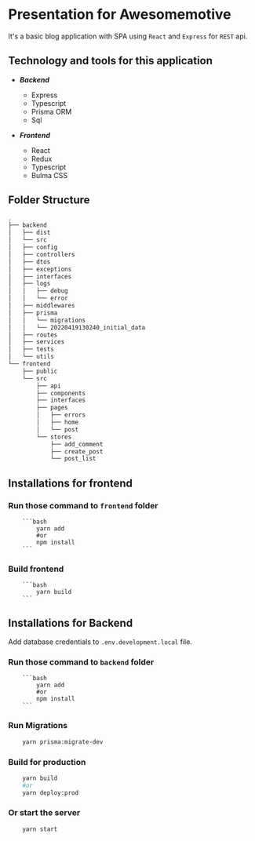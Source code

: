# Presentation for Awesomemotive

It's a basic blog application with SPA using `React` and `Express` for `REST` api.

## Technology and tools for this application

- **_Backend_**
  - Express
  - Typescript
  - Prisma ORM
  - Sql
- **_Frontend_**

  - React
  - Redux
  - Typescript
  - Bulma CSS

## Folder Structure

```bash
.
├── backend
│   ├── dist
│   └── src
│   ├── config
│   ├── controllers
│   ├── dtos
│   ├── exceptions
│   ├── interfaces
│   ├── logs
│   │   ├── debug
│   │   └── error
│   ├── middlewares
│   ├── prisma
│   │   └── migrations
│   │   └── 20220419130240_initial_data
│   ├── routes
│   ├── services
│   ├── tests
│   └── utils
└── frontend
    ├── public
    └── src
        ├── api
        ├── components
        ├── interfaces
        ├── pages
        │   ├── errors
        │   ├── home
        │   └── post
        └── stores
            ├── add_comment
            ├── create_post
            └── post_list
```

## Installations for frontend

### Run those command to `frontend` folder

        ```bash
            yarn add
            #or
            npm install
        ```

### Build frontend

        ```bash
            yarn build
        ```

## Installations for Backend

Add database credentials to `.env.development.local` file.

### Run those command to `backend` folder

        ```bash
            yarn add
            #or
            npm install
        ```

### Run Migrations

```bash
    yarn prisma:migrate-dev
```

### Build for production

```bash
    yarn build
    #or
    yarn deploy:prod
```

### Or start the server

```bash
    yarn start
```
